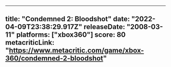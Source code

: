 
---
title: "Condemned 2: Bloodshot"
date: "2022-04-09T23:38:29.917Z"
releaseDate: "2008-03-11"
platforms: ["xbox360"]
score: 80
metacriticLink: "https://www.metacritic.com/game/xbox-360/condemned-2-bloodshot"
---
